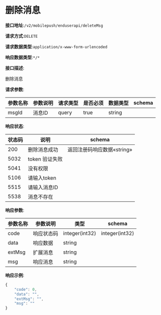# 删除消息


**接口地址**:`/v2/mobilepush/enduserapi/deleteMsg`


**请求方式**:`DELETE`


**请求数据类型**:`application/x-www-form-urlencoded`


**响应数据类型**:`*/*`


**接口描述**:<p>删除消息</p>


**请求参数**:


| 参数名称 | 参数说明 | 请求类型 | 是否必须 | 数据类型 | schema |
| -------- | -------- | -------- | -------- | -------- | ------ |
| msgId    | 消息ID   | query    | true     | string   |        |


**响应状态**:


| 状态码 | 说明           | schema                     |
| ------ | -------------- | -------------------------- |
| 200    | 删除消息成功   | 返回注册码响应数据«string» |
| 5032   | token 验证失败 |                            |
| 5041   | 没有权限       |                            |
| 5106   | 请输入token    |                            |
| 5515   | 请输入消息ID   |                            |
| 5538   | 消息不存在     |                            |


**响应参数**:


| 参数名称 | 参数说明   | 类型           | schema         |
| -------- | ---------- | -------------- | -------------- |
| code     | 响应状态码 | integer(int32) | integer(int32) |
| data     | 响应数据   | string         |                |
| extMsg   | 扩展消息   | string         |                |
| msg      | 响应消息   | string         |                |


**响应示例**:
```javascript
{
	"code": 0,
	"data": "",
	"extMsg": "",
	"msg": ""
}
```
